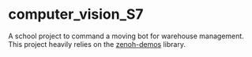 # computer_vision_S7
A school project to command a moving bot for warehouse management. \
This project heavily relies on the [zenoh-demos](https://github.com/eclipse-zenoh/zenoh-demos/tree/master) library.
